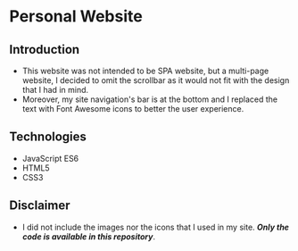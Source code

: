 # Personal Website
## Introduction 
* This website was not intended to be SPA website, but a multi-page website, I decided to omit the scrollbar as it would not fit with the design that I had in mind. 
* Moreover, my site navigation's bar is at the bottom and I replaced the text with Font Awesome icons to better the user experience.  
## Technologies
* JavaScript ES6
* HTML5
* CSS3
## Disclaimer
* I did not include the images nor the icons that I used in my site. ***Only the code is available in this repository***. 
